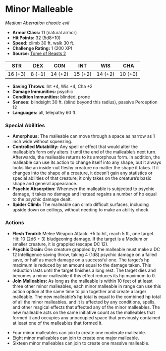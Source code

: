 # Minor Malleable

*Medium* *Aberration* *chaotic evil*

- **Armor Class:** 11 (natural armor)
- **Hit Points:** 32 (5d8+10)
- **Speed:** climb 30 ft. walk 30 ft.
- **Challenge Rating:** 1 (200 XP)
- **Source:** [Tome of Beasts 2](https://koboldpress.com/kpstore/product/tome-of-beasts-2-for-5th-edition/)

| STR | DEX | CON | INT | WIS | CHA |
| --- | --- | --- | --- | --- | --- |
| 16 (+3) | 8 (-1) | 14 (+2) | 15 (+2) | 14 (+2) | 10 (+0) |

- **Saving Throws**: Int +4, Wis +4, Cha +2
- **Damage Immunities:** psychic
- **Condition Immunities:** blinded, prone
- **Senses:** blindsight 30 ft. (blind beyond this radius), passive Perception 12
- **Languages:** all, telepathy 60 ft.
### Special Abilities
- **Amorphous:** The malleable can move through a space as narrow as 1 inch wide without squeezing.
- **Controlled Mutability:** Any spell or effect that would alter the malleable’s form only alters it until the end of the malleable’s next turn. Afterwards, the malleable returns to its amorphous form. In addition, the malleable can use its action to change itself into any shape, but it always looks like an inside-out fleshy creature no matter the shape it takes. If it changes into the shape of a creature, it doesn’t gain any statistics or special abilities of that creature; it only takes on the creature’s basic shape and general appearance.
- **Psychic Absorption:** Whenever the malleable is subjected to psychic damage, it takes no damage and instead regains a number of hp equal to the psychic damage dealt.
- **Spider Climb:** The malleable can climb difficult surfaces, including upside down on ceilings, without needing to make an ability check.
### Actions
- **Flesh Tendril:** Melee Weapon Attack: +5 to hit, reach 5 ft., one target. Hit: 10 (2d6 + 3) bludgeoning damage. If the target is a Medium or smaller creature, it is grappled (escape DC 12).
- **Psychic Drain:** One creature grappled by the malleable must make a DC 12 Intelligence saving throw, taking 4 (1d8) psychic damage on a failed save, or half as much damage on a successful one. The target’s hp maximum is reduced by an amount equal to the damage taken. This reduction lasts until the target finishes a long rest. The target dies and becomes a minor malleable if this effect reduces its hp maximum to 0.
- **Join Malleables:** As long as the malleable is within 10 feet of at least three other minor malleables, each minor malleable in range can use this action option at the same time to join together and create a larger malleable. The new malleable’s hp total is equal to the combined hp total of all the minor malleables. and it is affected by any conditions, spells, and other magical effects that affected any of the minor malleables. The new malleable acts on the same initiative count as the malleables that formed it and occupies any unoccupied space that previously contained at least one of the malleables that formed it. 
* Four minor malleables can join to create one moderate malleable. 
* Eight minor malleables can join to create one major malleable. 
* Sixteen minor malleables can join to create one massive malleable.
